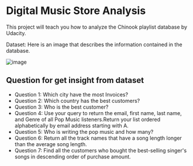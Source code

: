 # Digital Music Store Analysis
This project will teach you how to analyze the Chinook playlist database by Udacity. 

Dataset: Here is an image that describes the information contained in the database.

![image](https://user-images.githubusercontent.com/85028821/231111476-c20f7e9f-cd61-4306-b9d7-44b6f8c38d60.png)

## Question for get insight from dataset
- Question 1: Which city have the most Invoices?
- Question 2: Which country has the best customers?
- Question 3: Who is the best customer?
- Question 4: Use your query to return the email, first name, last name, and Genre of all Pop Music listeners.Return your list ordered alphabetically by email address starting with A.
- Question 5: Who is writing the pop music and how many?
- Question 6: Return all the track names that have a song length longer than the average song length.
- Question 7: Find all the customers who bought the best-selling singer's songs in descending order of purchase amount.

